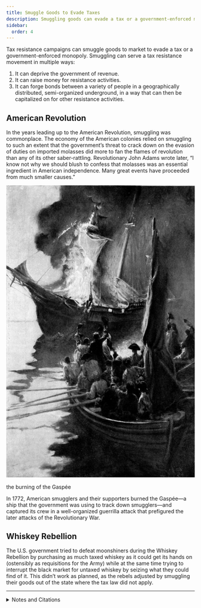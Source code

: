 ```yaml
---
title: Smuggle Goods to Evade Taxes
description: Smuggling goods can evade a tax or a government-enforced monopoly and can also have multiple beneficial side effects.
sidebar:
  order: 4
---
```

Tax resistance campaigns can smuggle goods to market to evade a tax or a government-enforced monopoly.
Smuggling can serve a tax resistance movement in multiple ways:

1. It can deprive the government of revenue.
1. It can raise money for resistance activities.
1. It can forge bonds between a variety of people in a geographically distributed, semi-organized underground, in a way that can then be capitalized on for other resistance activities.

## American Revolution

In the years leading up to the American Revolution, smuggling was commonplace.
The economy of the American colonies relied on smuggling to such an extent that the government’s threat to crack down on the evasion of duties on imported molasses did more to fan the flames of revolution than any of its other saber-rattling.
Revolutionary John Adams wrote later, “I know not why we should blush to confess that molasses was an essential ingredient in American independence.
Many great events have proceeded from much smaller causes.”

![](../../../assets/gaspee.gif)
<figcaption>the burning of the Gaspée</figcaption>

In 1772, American smugglers and their supporters burned the Gaspée—a ship that the government was using to track down smugglers—and captured its crew in a well-organized guerrilla attack that prefigured the later attacks of the Revolutionary War.

## Whiskey Rebellion

The U.S. government tried to defeat moonshiners during the Whiskey Rebellion by purchasing as much taxed whiskey as it could get its hands on (ostensibly as requisitions for the Army) while at the same time trying to interrupt the black market for untaxed whiskey by seizing what they could find of it.
This didn’t work as planned, as the rebels adjusted by smuggling their goods out of the state where the tax law did not apply.

<hr />

<details>
<summary>Notes and Citations</summary>

* Adams, John “Letter to William Tudor, 11 August 1818” <i>The Works of John Adams</i>, Vol. X (1856) p. 345
* Hamilton, Alexander “Report on Opposition to Internal Duties” 5 August 1794 <i>The Works of Alexander Hamilton</i> Vol. VI (1904) p. 374

</details>
